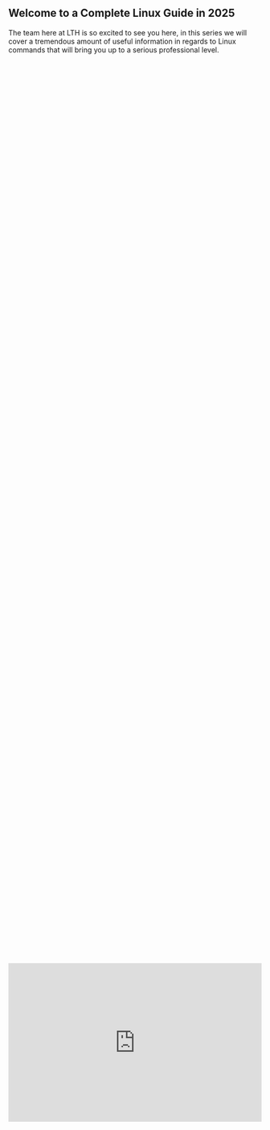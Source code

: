 ## Welcome to a Complete Linux Guide in 2025
The team here at LTH is so excited to see you here, in this series we will cover a tremendous amount of useful information in regards to Linux commands that will bring you up to a serious professional level.

<div style="display: flex; justify-content: center; align-items: center; height: 100%;">
    <iframe width="560" height="315" src="https://www.youtube.com/embed/Kr44wHDJNQE?si=qrqw8lu_cBuis-Lp" frameborder="0" allow="accelerometer; autoplay; clipboard-write; encrypted-media; gyroscope; picture-in-picture" allowfullscreen></iframe>
</div>

## Create a Linux Environment 
In this episode we will cover: 

1. Installing Ubuntu Desktop
2. Installing VirtualBox
3. Installing VboxTools

## Checkout this series here   
Check out videos in this playlist [here](https://www.youtube.com/playlist?list=PLAvgoEDVC5qGxD1JIioyofs2IL7XKUnkT)

## Follow Us on Social Media

[YouTube](https://www.youtube.com/@learntohomelab)

[Discord](https://discord.gg/6MsHSJWZpH)

[Patreon](https://www.patreon.com/c/learntohomelab)

[Reddit](https://www.reddit.com/r/learntohomelab/)

[Rumble](https://rumble.com/c/c-7585051)
